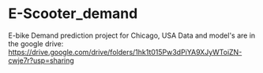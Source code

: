 # E-Scooter_demand
E-bike Demand prediction project for Chicago, USA
Data and model's are in the google drive:
https://drive.google.com/drive/folders/1hk1t015Pw3dPiYA9XJyWToiZN-cwje7r?usp=sharing
